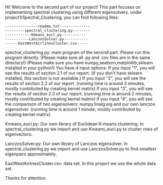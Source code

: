 Hi! Welcome to the second part of our project!
This part focuses on implementing spectral clustering using different eigensolvers.
under project1/Spectral_Clustering, you can find following files:
                
	---------------readme.txt--------------
	---------spectral_clustering.py--------
	------------Kmeans_eucl.py-----------
	-----------LanczosSolver.py-----------
	------EastWestAirlinesCluster.csv-----

spectral_clustering.py: main program of the second part. 
		     Please run this program directly. 
		(Please make sure all .py and .csv files are in the same directory!)
		(Please make sure you have numpy,seaborn,matplotlib,sklearn installed in your python!)
		     You have 4 input options:
		     If you input "1", you will see the results of section 2.1 of our report. (if you don't have sklearn installed, this section is not available.)
	                     If you input "2", you will see the results of section 2.2 of our report. (running time is around 3 minutes, mostly contributed by creating kernel matrix)
	                     If you input "3", you will see the results of section 2.3 of our report. (running time is around 2 minutes, mostly contributed by creating kernel matrix)
	                     If you input "4", you will see the comparison of two eigensolvers: numpy.linalg.eig and our own lanczos eigensolver. (running time is around 1 minute, mostly contributed by creating kernel matrix)

Kmeans_eucl.py: Our own library of Euclidean K-means clustering. 
	            In spectral_clustering.py we import and use Kmeans_eucl.py to cluster rows of eigenvectors.

LanczosSolver.py: Our own library of Lanczos eigensolver.
	            In spectral_clustering.py we import and use LanczosSolver.py to find smallest eigenpairs approximately.

EastWestAirlinesCluster.csv: data set. In this project we use the whole data set.


Thanks for attention.
